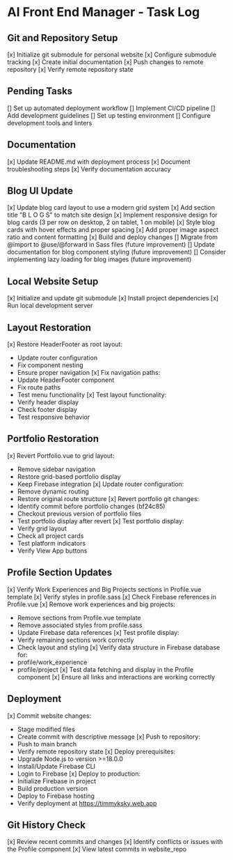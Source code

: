# AI Front End Manager - Task Log

## Git and Repository Setup
[x] Initialize git submodule for personal website
[x] Configure submodule tracking
[x] Create initial documentation
[x] Push changes to remote repository
[x] Verify remote repository state

## Pending Tasks
[] Set up automated deployment workflow
[] Implement CI/CD pipeline
[] Add development guidelines
[] Set up testing environment
[] Configure development tools and linters

## Documentation
[x] Update README.md with deployment process
[x] Document troubleshooting steps
[x] Verify documentation accuracy

## Blog UI Update
[x] Update blog card layout to use a modern grid system
[x] Add section title "B L O G S" to match site design
[x] Implement responsive design for blog cards (3 per row on desktop, 2 on tablet, 1 on mobile)
[x] Style blog cards with hover effects and proper spacing
[x] Add proper image aspect ratio and content formatting
[x] Build and deploy changes
[] Migrate from @import to @use/@forward in Sass files (future improvement)
[] Update documentation for blog component styling (future improvement)
[] Consider implementing lazy loading for blog images (future improvement)

## Local Website Setup
[x] Initialize and update git submodule
[x] Install project dependencies
[x] Run local development server

## Layout Restoration
[x] Restore HeaderFooter as root layout:
   - Update router configuration
   - Fix component nesting
   - Ensure proper navigation
[x] Fix navigation paths:
   - Update HeaderFooter component
   - Fix route paths
   - Test menu functionality
[x] Test layout functionality:
   - Verify header display
   - Check footer display
   - Test responsive behavior

## Portfolio Restoration
[x] Revert Portfolio.vue to grid layout:
   - Remove sidebar navigation
   - Restore grid-based portfolio display
   - Keep Firebase integration
[x] Update router configuration:
   - Remove dynamic routing
   - Restore original route structure
[x] Revert portfolio git changes:
   - Identify commit before portfolio changes (bf24c85)
   - Checkout previous version of portfolio files
   - Test portfolio display after revert
[x] Test portfolio display:
   - Verify grid layout
   - Check all project cards
   - Test platform indicators
   - Verify View App buttons

## Profile Section Updates
[x] Verify Work Experiences and Big Projects sections in Profile.vue template
[x] Verify styles in profile.sass
[x] Check Firebase references in Profile.vue
[x] Remove work experiences and big projects:
   - Remove sections from Profile.vue template
   - Remove associated styles from profile.sass
   - Update Firebase data references
[x] Test profile display:
   - Verify remaining sections work correctly
   - Check layout and styling
[x] Verify data structure in Firebase database for:
   - profile/work_experience
   - profile/project
[x] Test data fetching and display in the Profile component
[x] Ensure all links and interactions are working correctly

## Deployment
[x] Commit website changes:
   - Stage modified files
   - Create commit with descriptive message
[x] Push to repository:
   - Push to main branch
   - Verify remote repository state
[x] Deploy prerequisites:
   - Upgrade Node.js to version >=18.0.0
   - Install/Update Firebase CLI
   - Login to Firebase
[x] Deploy to production:
   - Initialize Firebase in project
   - Build production version
   - Deploy to Firebase hosting
   - Verify deployment at https://timmyksky.web.app

## Git History Check
[x] Review recent commits and changes
[x] Identify conflicts or issues with the Profile component
[x] View latest commits in website_repo 